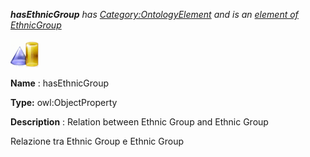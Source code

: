 ___hasEthnicGroup__ 
 has
 [Category:OntologyElement](../../Category/OntologyElement "Category:OntologyElement") 
 and is an
 [element of](../../Property/ElementOf "Property:ElementOf") 
[EthnicGroup](../../Submissions/EthnicGroup "Submissions:EthnicGroup")_




  





[![ObjectProperty](../images/thumb/c/c3/ObjectProperty.gif/45px-ObjectProperty.gif)](../../Image/ObjectProperty.gif "ObjectProperty")


__Name__ 
 : hasEthnicGroup
 



__Type:__ 
 owl:ObjectProperty
 



__Description__ 
 : Relation between Ethnic Group and Ethnic Group
 



  





 Relazione tra Ethnic Group e Ethnic Group